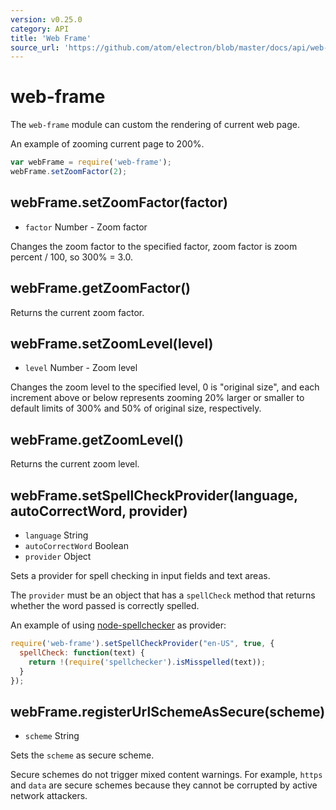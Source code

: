 ```yaml
---
version: v0.25.0
category: API
title: 'Web Frame'
source_url: 'https://github.com/atom/electron/blob/master/docs/api/web-frame.md'
---
```


# web-frame

The `web-frame` module can custom the rendering of current web page.

An example of zooming current page to 200%.

```javascript
var webFrame = require('web-frame');
webFrame.setZoomFactor(2);
```

## webFrame.setZoomFactor(factor)

* `factor` Number - Zoom factor

Changes the zoom factor to the specified factor, zoom factor is
zoom percent / 100, so 300% = 3.0.

## webFrame.getZoomFactor()

Returns the current zoom factor.

## webFrame.setZoomLevel(level)

* `level` Number - Zoom level

Changes the zoom level to the specified level, 0 is "original size", and each
increment above or below represents zooming 20% larger or smaller to default
limits of 300% and 50% of original size, respectively.

## webFrame.getZoomLevel()

Returns the current zoom level.

## webFrame.setSpellCheckProvider(language, autoCorrectWord, provider)

* `language` String
* `autoCorrectWord` Boolean
* `provider` Object

Sets a provider for spell checking in input fields and text areas.

The `provider` must be an object that has a `spellCheck` method that returns
whether the word passed is correctly spelled.

An example of using [node-spellchecker][spellchecker] as provider:

```javascript
require('web-frame').setSpellCheckProvider("en-US", true, {
  spellCheck: function(text) {
    return !(require('spellchecker').isMisspelled(text));
  }
});
```

## webFrame.registerUrlSchemeAsSecure(scheme)

* `scheme` String

Sets the `scheme` as secure scheme.

Secure schemes do not trigger mixed content warnings. For example, `https` and
`data` are secure schemes because they cannot be corrupted by active network
attackers.

[spellchecker]: https://github.com/atom/node-spellchecker
